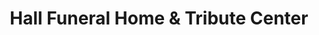 ---
title: "Hall Funeral Home & Tribute Center"
url: /waldoboro/hall-funeral-home-und-tribute-center/
shop: Bestattungen
---